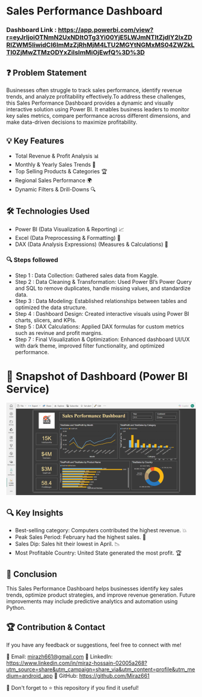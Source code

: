 # Sales Performance Dashboard

### Dashboard Link : https://app.powerbi.com/view?r=eyJrIjoiOTNmN2UxNDItOTg3Yi00YjE5LWJmNTItZjdlY2IxZDRlZWM5IiwidCI6ImMzZjRhMjM4LTU2MGYtNGMxMS04ZWZkLTI0ZjMwZTMzODYxZiIsImMiOjEwfQ%3D%3D

## ❓ Problem Statement
Businesses often struggle to track sales performance, identify revenue trends, and analyze profitability effectively.To address these challenges, this Sales Performance Dashboard provides a dynamic and visually interactive solution using Power BI. It enables business leaders to monitor key sales metrics, compare performance across different dimensions, and make data-driven decisions to maximize profitability.

## 💡 Key Features
- Total Revenue & Profit Analysis 📊
- Monthly & Yearly Sales Trends 📆
- Top Selling Products & Categories 🏆
- Regional Sales Performance 🌍
- Dynamic Filters & Drill-Downs 🔍


## 🛠️ Technologies Used
- Power BI (Data Visualization & Reporting) 📈
- Excel (Data Preprocessing & Formatting) 💼
- DAX (Data Analysis Expressions) (Measures & Calculations) 🔢


### 🔍 Steps followed 

- Step 1 : Data Collection: Gathered sales data from Kaggle.
- Step 2 : Data Cleaning & Transformation: Used Power BI’s Power Query and SQL to remove duplicates, handle missing values, and standardize data.
- Step 3 : Data Modeling: Established relationships between tables and optimized the data structure.
- Step 4 : Dashboard Design: Created interactive visuals using Power BI charts, slicers, and KPIs.
- Step 5 : DAX Calculations: Applied DAX formulas for custom metrics such as revinue and profit margins.
- Step 7 :  Final Visualization & Optimization: Enhanced dashboard UI/UX with dark theme, improved filter functionality, and optimized performance.

# 📸 Snapshot of Dashboard (Power BI Service)

![dashboard_snapo](https://github.com/Miraz661/Sales_Report/blob/main/Global%20elec%20sales%20report.png)

## 🔍 Key Insights
+ Best-selling category: Computers contributed the highest revenue. 💥
+ Peak Sales Period: February had the highest sales. 🌟
+ Sales Dip: Sales hit their lowest in April. 📉
+ Most Profitable Country: United State generated the most profit. 🏆


## 📢 Conclusion
This Sales Performance Dashboard helps businesses identify key sales trends, optimize product strategies, and improve revenue generation. Future improvements may include predictive analytics and automation using Python.

## 🏆 Contribution & Contact
If you have any feedback or suggestions, feel free to connect with me!

📧 Email: mirazh661@gmail.com
📌 LinkedIn: https://www.linkedin.com/in/miraz-hossain-02005a268?utm_source=share&utm_campaign=share_via&utm_content=profile&utm_medium=android_app 
📂 GitHub: https://github.com/Miraz661

🚀 Don't forget to ⭐ this repository if you find it useful!
